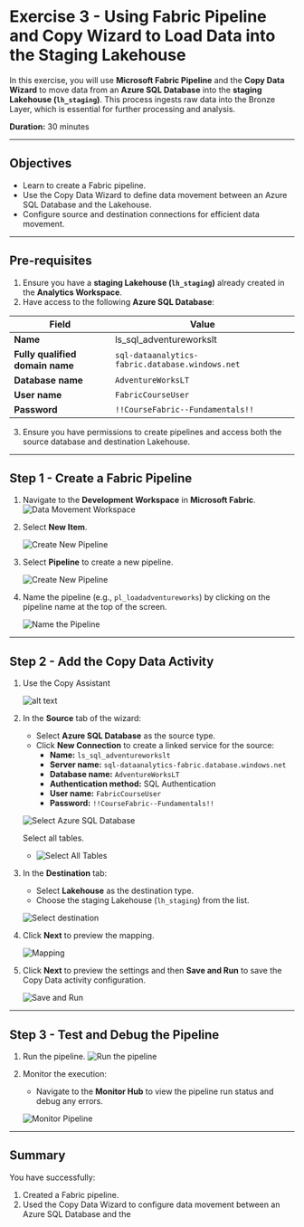 # Exercise 3 - Using Fabric Pipeline and Copy Wizard to Load Data into the Staging Lakehouse

In this exercise, you will use **Microsoft Fabric Pipeline** and the **Copy Data Wizard** to move data from an **Azure SQL Database** into the **staging Lakehouse (`lh_staging`)**. This process ingests raw data into the Bronze Layer, which is essential for further processing and analysis.

**Duration:** 30 minutes

---

## **Objectives**
- Learn to create a Fabric pipeline.
- Use the Copy Data Wizard to define data movement between an Azure SQL Database and the Lakehouse.
- Configure source and destination connections for efficient data movement.

---

## **Pre-requisites**
1. Ensure you have a **staging Lakehouse (`lh_staging`)** already created in the **Analytics Workspace**.
2. Have access to the following **Azure SQL Database**:

| **Field**                | **Value**                                                       |
|--------------------------|-----------------------------------------------------------------|
| **Name**                 | ls_sql_adventureworkslt                                        |
| **Fully qualified domain name** | `sql-dataanalytics-fabric.database.windows.net`                  |
| **Database name**        | `AdventureWorksLT`                                             |
| **User name**            | `FabricCourseUser`                                             |
| **Password**             | `!!CourseFabric--Fundamentals!!`                               |

3. Ensure you have permissions to create pipelines and access both the source database and destination Lakehouse.

---

## **Step 1 - Create a Fabric Pipeline**

1. Navigate to the **Development Workspace** in **Microsoft Fabric**.
      ![Data Movement Workspace](<../../media/Pipeline Copy AdventureWorks/pipeline - (1).png>)
2. Select **New Item**.
   
   ![Create New Pipeline](<../../media/Pipeline Copy AdventureWorks/pipeline - (3).png>)
3. Select **Pipeline** to create a new pipeline.
   
   ![Create New Pipeline](<../../media/Pipeline Copy AdventureWorks/pipeline - (4).png>)
   
4. Name the pipeline (e.g., `pl_loadadventureworks`) by clicking on the pipeline name at the top of the screen.
   
   ![Name the Pipeline](<../../media/Pipeline Copy AdventureWorks/pipeline - (5).png>)
    

---

## **Step 2 - Add the Copy Data Activity**

1. Use the Copy Assistant

    ![alt text](<../../media/Pipeline Copy AdventureWorks/pipeline - (6).png>)
    


2. In the **Source** tab of the wizard:
   - Select **Azure SQL Database** as the source type.
   - Click **New Connection** to create a linked service for the source:
     - **Name:** `ls_sql_adventureworkslt`
     - **Server name:** `sql-dataanalytics-fabric.database.windows.net`
     - **Database name:** `AdventureWorksLT`
     - **Authentication method:** SQL Authentication
     - **User name:** `FabricCourseUser`
     - **Password:** `!!CourseFabric--Fundamentals!!`
   
   ![Select Azure SQL Database](<../../media/Pipeline Copy AdventureWorks/pipeline - (7).png>)

   Select all tables.

   - ![Select All Tables](<../../media/Pipeline Copy AdventureWorks/pipeline - (9).png>)



3. In the **Destination** tab:
   - Select **Lakehouse** as the destination type.
   - Choose the staging Lakehouse (`lh_staging`) from the list.

   ![Select destination](<../../media/Pipeline Copy AdventureWorks/pipeline - (10).png>)


4. Click **Next** to preview the mapping.


    ![Mapping](<../../media/Pipeline Copy AdventureWorks/pipeline - (11).png>)


5. Click **Next** to preview the settings and then **Save and Run** to save the Copy Data activity configuration.

    ![Save and Run](<../../media/Pipeline Copy AdventureWorks/pipeline - (13).png>)

---

## **Step 3 - Test and Debug the Pipeline**

1. Run the pipeline.
    ![Run the pipeline](<../../media/Pipeline Copy AdventureWorks/pipeline - (14).png>)
    

2. Monitor the execution:
   - Navigate to the **Monitor Hub** to view the pipeline run status and debug any errors.

    ![Monitor Pipeline](<../../media/Pipeline Copy AdventureWorks/pipeline - (15).png>)

---


## **Summary**

You have successfully:
1. Created a Fabric pipeline.
2. Used the Copy Data Wizard to configure data movement between an Azure SQL Database and the
